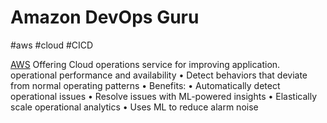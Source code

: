 # Amazon DevOps Guru
#aws #cloud #CICD 

[AWS](Cloud%20Computing/AWS/AWS.md) Offering Cloud operations service for improving application.
operational performance and availability
• Detect behaviors that deviate from normal
operating patterns
• Benefits:
• Automatically detect operational issues
• Resolve issues with ML-powered insights
• Elastically scale operational analytics
• Uses ML to reduce alarm noise